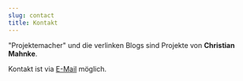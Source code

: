 ```yaml
---
slug: contact
title: Kontakt
---
```

"Projektemacher" und die verlinken Blogs sind Projekte von **Christian Mahnke**.

Kontakt ist via [E-Mail](mailto:projektemacher@projektemacher.org) möglich.
